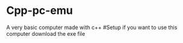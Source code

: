 # Cpp-pc-emu
A very basic computer made with c++
#Setup
if you want to use this computer download the exe file
